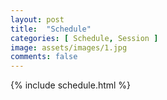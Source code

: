 ```yaml
---
layout: post
title:  "Schedule"
categories: [ Schedule, Session ]
image: assets/images/1.jpg
comments: false
---
```


{% include schedule.html %}






